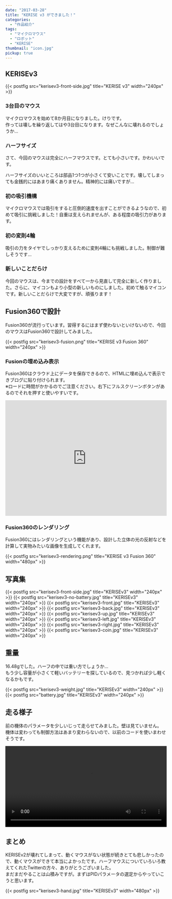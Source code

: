 ```yaml
---
date: "2017-03-28"
title: "KERISE v3 ができました！"
categories:
  - "作品紹介"
tags:
  - "マイクロマウス"
  - "ロボット"
  - "KERISE"
thumbnail: "icon.jpg"
pickup: true
---
```


## KERISEv3

{{< postfig src="kerisev3-front-side.jpg" title="KERISE v3" width="240px" >}}

### 3台目のマウス

マイクロマウスを始めて8か月目になりました。けりです。  
作っては壊しを繰り返してはや3台目になります。なぜこんなに壊れるのでしょうか...

<!--more-->

### ハーフサイズ

さて、今回のマウスは完全にハーフマウスです。とても小さいです。かわいいです。

ハーフサイズのいいところは部品1つ1つが小さくて安いことです。壊してしまっても金銭的にはあまり痛くありません。精神的には痛いですが...

### 初の吸引機構

マイクロマウスでは吸引をすると圧倒的速度を出すことができるようなので、初めて吸引に挑戦しました！自重は支えられませんが、ある程度の吸引力があります。

### 初の変則4輪

吸引の力をタイヤでしっかり支えるために変則4輪にも挑戦しました。制御が難しそうです...

### 新しいことだらけ

今回のマウスは、今までの設計をすべて一から見直して完全に新しく作りました。さらに、マイコンもより小型の新しいものにしました。初めて触るマイコンです。新しいことだらけで大変ですが、頑張ります！

## Fusion360で設計

Fusion360が流行っています。習得するにはまず使わないといけないので、今回のマウスはFusion360で設計してみました。

{{< postfig src="kerisev3-fusion.png" title="KERISE v3 Fusion 360" width="240px" >}}

### Fusionの埋め込み表示

Fusion360はクラウド上にデータを保存できるので、HTMLに埋め込んで表示できブログに貼り付けられます。  
※ロードに時間がかかるのでご注意ください。右下にフルスクリーンボタンがあるのでそれを押すと使いやすいです。

<div class="fusion">
<iframe width="100%" height="360" src="https://myhub.autodesk360.com/ue2805ff3/shares/public/SH7f1edQT22b515c761e3ce317261c9e9ee5?mode=embed" allowfullscreen="true" webkitallowfullscreen="true" mozallowfullscreen="true"  frameborder="0"></iframe>
</div>

### Fusion360のレンダリング

Fusion360にはレンダリングという機能があり、設計した立体の光の反射などを計算して実物みたいな画像を生成してくれます。

{{< postfig src="kerisev3-rendering.png" title="KERISE v3 Fusion 360" width="480px" >}}

## 写真集

{{< postfig src="kerisev3-front-side.jpg" title="KERISEv3" width="240px" >}}
{{< postfig src="kerisev3-no-battery.jpg" title="KERISEv3" width="240px" >}}
{{< postfig src="kerisev3-front.jpg" title="KERISEv3" width="240px" >}}
{{< postfig src="kerisev3-back.jpg" title="KERISEv3" width="240px" >}}
{{< postfig src="kerisev3-up.jpg" title="KERISEv3" width="240px" >}}
{{< postfig src="kerisev3-left.jpg" title="KERISEv3" width="240px" >}}
{{< postfig src="kerisev3-right.jpg" title="KERISEv3" width="240px" >}}
{{< postfig src="kerisev3-coin.jpg" title="KERISEv3" width="240px" >}}

## 重量

16.48gでした。ハーフの中では重い方でしょうか...  
もう少し容量が小さくて軽いバッテリーを探しているので、見つかれば少し軽くなるかもです。

{{< postfig src="kerisev3-weight.jpg" title="KERISEv3" width="240px" >}}
{{< postfig src="battery.jpg" title="KERISEv3" width="240px" >}}

## 走る様子

前の機体のパラメータを少しいじって走らせてみました。壁は見ていません。  
機体は変わっても制御方法はあまり変わらないので、以前のコードを使いまわせそうです。

<div class="video"><video src="kerisev3.mp4" width="100%" controls loop preload="metadata"></video></div>
<!--
<div class="video">
<iframe width="90%" height="360" src="https://www.youtube.com/embed/p1KPrC8PSVU?rel=0" frameborder="0" allowfullscreen></iframe>
</div>
-->

## まとめ

KERISEv2が壊れてしまって、動くマウスがない状態が続きとても悲しかったので、動くマウスができて本当によかったです。ハーフマウスについていろいろ教えてくれたTwitterの方々、ありがとうございました。  
まだまだやることは山積みですが。まずはPIDパラメータの選定からやっていこうと思います。

{{< postfig src="kerisev3-hand.jpg" title="KERISEv3" width="480px" >}}
